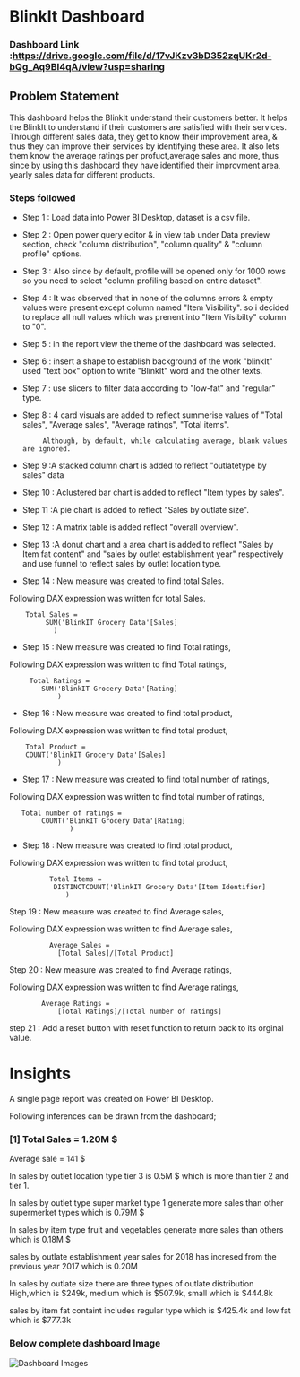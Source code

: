 

# BlinkIt Dashboard

### Dashboard Link :https://drive.google.com/file/d/17vJKzv3bD352zqUKr2d-bQg_Aq9Bl4qA/view?usp=sharing


## Problem Statement

This dashboard helps the BlinkIt understand their customers better. It helps the BlinkIt to understand if their customers are satisfied with their services. Through different sales data, they get to know their improvement area, & thus they can improve their services by identifying these area. It also lets them know the average ratings per profuct,average sales and more, thus since by using this dashboard they have identified their improvment area, yearly sales data for different products. 






### Steps followed 

- Step 1 : Load data into Power BI Desktop, dataset is a csv file.
- Step 2 : Open power query editor & in view tab under Data preview section, check "column distribution", "column quality" & "column profile" options.
- Step 3 : Also since by default, profile will be opened only for 1000 rows so you need to select "column profiling based on entire dataset".
- Step 4 : It was observed that in none of the columns errors & empty values were present except column named "Item Visibility". so i decided to replace all null values which was prenent into "Item Visibilty" column to "0".
- Step 5 : in the report view the theme of the dashboard was selected.
- Step 6 : insert a shape to establish background of the work "blinkIt" used "text box" option to write "BlinkIt" word and the other texts.
- Step 7 : use slicers to filter data according to "low-fat" and "regular" type.
- Step 8 : 4 card visuals are added to reflect summerise values of "Total sales", "Average sales", "Average ratings", "Total items".
          
           
           Although, by default, while calculating average, blank values are ignored.
- Step 9 :A stacked column chart is added to reflect "outlatetype by sales" data
- Step 10 : Aclustered bar chart is added to reflect "Item types by sales".
- Step 11 :A pie chart is added to reflect "Sales by outlate size".
- Step 12 : A matrix table is added reflect "overall overview".
- Step 13 :A donut chart and a area chart is added to reflect "Sales by Item fat content" and "sales by outlet establishment year" respectively and use funnel to reflect sales by outlet location type.
  


        

        
- Step 14 : New measure was created to find total Sales.

Following DAX expression was written for total Sales.
        
        Total Sales = 
             SUM('BlinkIT Grocery Data'[Sales]
               )
        


        
 - Step 15 : New measure was created to find  Total ratings,
 
 Following DAX expression was written to find Total ratings,
 
         Total Ratings = 
            SUM('BlinkIT Grocery Data'[Rating]
                )


 
 - Step 16 : New measure was created to find total product,
 
 Following DAX expression was written to find total product,
 
        Total Product = 
        COUNT('BlinkIT Grocery Data'[Sales]
                )
 
  - Step 17 : New measure was created to find total number of ratings,
 
 Following DAX expression was written to find total number of ratings,

       Total number of ratings = 
            COUNT('BlinkIT Grocery Data'[Rating]
                   )
 
 
 - Step 18 : New measure was created to find total product,
 
 Following DAX expression was written to find total product,


              Total Items = 
               DISTINCTCOUNT('BlinkIT Grocery Data'[Item Identifier]
                  )
Step 19 : New measure was created to find Average sales,
 
 Following DAX expression was written to find Average sales,

              Average Sales = 
                [Total Sales]/[Total Product]


Step 20 : New measure was created to find Average ratings,
 
 Following DAX expression was written to find Average ratings,

            Average Ratings = 
                [Total Ratings]/[Total number of ratings]

step 21 : Add a reset button with reset function to return back to its orginal value.
 

# Insights

A single page report was created on Power BI Desktop.

Following inferences can be drawn from the dashboard;

### [1] Total Sales = 1.20M $

   Average sale = 141 $

   In sales by outlet location type tier 3 is 0.5M $ which is more than tier 2 and tier 1.

   In sales by outlet type super market type 1 generate more sales than other supermerket types which is 0.79M $

   In sales by item type fruit and vegetables generate more sales than others which is 0.18M $

   sales by outlate establishment year sales for 2018 has incresed from the previous year 2017 which is 0.20M

   In sales by outlate size there are three types of outlate distribution High,which is $249k, medium which is $507.9k, small which is $444.8k

   sales by item fat containt includes regular type which is $425.4k and low fat which is $777.3k

   ### Below complete dashboard Image

![Dashboard Images](https://github.com/user-attachments/assets/60828805-57d9-40a2-b347-de22289fe557)


   

